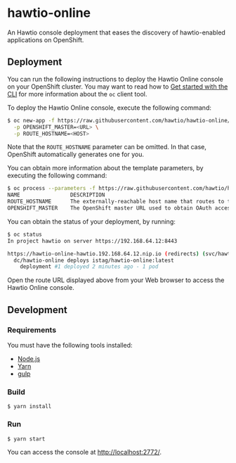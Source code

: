 # hawtio-online

An Hawtio console deployment that eases the discovery of hawtio-enabled applications on OpenShift.

## Deployment

You can run the following instructions to deploy the Hawtio Online console on your OpenShift cluster.
You may want to read how to [Get started with the CLI](https://docs.openshift.org/latest/cli_reference/get_started_cli.html) for more information about the `oc` client tool.

To deploy the Hawtio Online console, execute the following command:

```sh
$ oc new-app -f https://raw.githubusercontent.com/hawtio/hawtio-online/master/deployment.yml \
  -p OPENSHIFT_MASTER=<URL> \
  -p ROUTE_HOSTNAME=<HOST>
```

Note that the `ROUTE_HOSTNAME` parameter can be omitted. In that case, OpenShift automatically generates one for you.

You can obtain more information about the template parameters, by executing the following command:

```sh
$ oc process --parameters -f https://raw.githubusercontent.com/hawtio/hawtio-online/master/deployment.yml
NAME                DESCRIPTION                                                                   GENERATOR           VALUE
ROUTE_HOSTNAME      The externally-reachable host name that routes to the Hawtio Online service
OPENSHIFT_MASTER    The OpenShift master URL used to obtain OAuth access tokens
```

You can obtain the status of your deployment, by running:

```sh
$ oc status
In project hawtio on server https://192.168.64.12:8443

https://hawtio-online-hawtio.192.168.64.12.nip.io (redirects) (svc/hawtio-online)
  dc/hawtio-online deploys istag/hawtio-online:latest 
    deployment #1 deployed 2 minutes ago - 1 pod
```

Open the route URL displayed above from your Web browser to access the Hawtio Online console.

## Development

### Requirements

You must have the following tools installed:

* [Node.js](http://nodejs.org)
* [Yarn](https://yarnpkg.com)
* [gulp](http://gulpjs.com/)

### Build

```
$ yarn install
```

### Run

```
$ yarn start
```

You can access the console at <http://localhost:2772/>.
